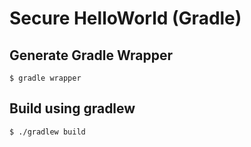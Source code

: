 # Secure HelloWorld (Gradle)

## Generate Gradle Wrapper

```
$ gradle wrapper
```

## Build using gradlew

```
$ ./gradlew build
```
